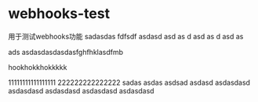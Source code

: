 # webhooks-test
用于测试webhooks功能
sadasdas
fdfsdf
asdasd
asd
as
d
asd
as
d
asd
as

ads
asdasdasdasdasfghfhklasdfmb

hookhokkhokkkkk


11111111111111111
222222222222222
sadas
asdas
asdsad
asdasd
asdasdasd
asdasdasd
asdasdasd
asdasdasd
asdasdasd
